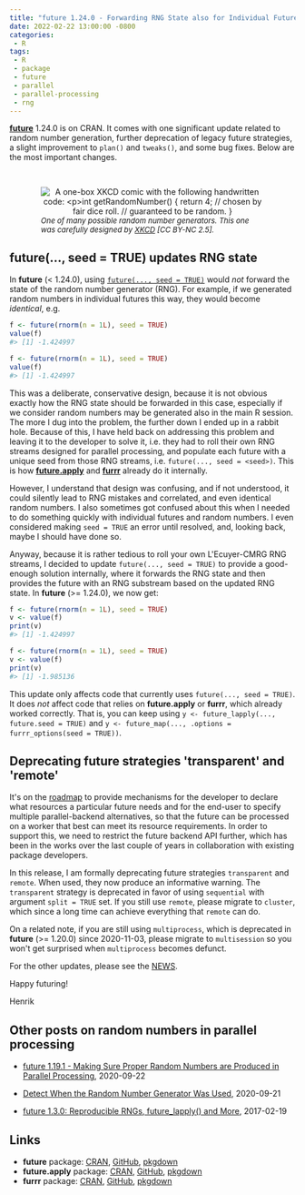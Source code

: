 ```yaml
---
title: "future 1.24.0 - Forwarding RNG State also for Individual Futures"
date: 2022-02-22 13:00:00 -0800
categories:
 - R
tags:
 - R
 - package
 - future
 - parallel
 - parallel-processing
 - rng
---
```


**[future]** 1.24.0 is on CRAN.  It comes with one significant update related to random number generation, further deprecation of legacy future strategies, a slight improvement to `plan()` and `tweaks()`, and some bug fixes.  Below are the most important changes.

<figure style="padding: 2ex; float: right;"/>
<center>
  <img src="/post/xkcd_221-random_number.png" alt="A one-box XKCD comic with the following handwritten code:
  
  int getRandomNumber()
  {
    return 4;  // chosen by fair dice roll.
               // guaranteed to be random.
  }
  "/>
 </center>
 <figcaption style="font-size: small; font-style: italic;">One of many possible random number generators. This one was carefully designed by <a href="https://xkcd.com/221/">XKCD</a> [CC BY-NC 2.5].
 </figcaption>
</figure>



## future(..., seed = TRUE) updates RNG state

In **future** (< 1.24.0), using [`future(..., seed = TRUE)`] would _not_ forward the state of the random number generator (RNG).  For example, if we generated random numbers in individual futures this way, they would become _identical_, e.g.

```r
f <- future(rnorm(n = 1L), seed = TRUE)
value(f)
#> [1] -1.424997

f <- future(rnorm(n = 1L), seed = TRUE)
value(f)
#> [1] -1.424997
```

This was a deliberate, conservative design, because it is not obvious exactly how the RNG state should be forwarded in this case, especially if we consider random numbers may be generated also in the main R session.
The more I dug into the problem, the further down I ended up in a rabbit hole.  Because of this, I have held back on addressing this problem and leaving it to the developer to solve it, i.e. they had to roll their own RNG streams designed for parallel processing, and populate each future with a unique seed from those RNG streams, i.e. `future(..., seed = <seed>)`. This is how **[future.apply]** and **[furrr]** already do it internally.

However, I understand that design was confusing, and if not understood, it could silently lead to RNG mistakes and correlated, and even identical random numbers.  I also sometimes got confused about this when I needed to do something quickly with individual futures and random numbers.  I even considered making `seed = TRUE` an error until resolved, and, looking back, maybe I should have done so.

Anyway, because it is rather tedious to roll your own  L'Ecuyer-CMRG RNG streams, I decided to update `future(..., seed = TRUE)` to provide a good-enough solution internally, where it forwards the RNG state and then provides the future with an RNG substream based on the updated RNG state.  In **future** (>= 1.24.0), we now get:

```r
f <- future(rnorm(n = 1L), seed = TRUE)
v <- value(f)
print(v)
#> [1] -1.424997

f <- future(rnorm(n = 1L), seed = TRUE)
v <- value(f)
print(v)
#> [1] -1.985136
```

This update only affects code that currently uses `future(..., seed = TRUE)`.  It does _not_ affect code that relies on **future.apply** or **furrr**, which already worked correctly. That is, you can keep using `y <- future_lapply(..., future.seed = TRUE)` and `y <- future_map(..., .options = furrr_options(seed = TRUE))`.


## Deprecating future strategies 'transparent' and 'remote'

It's on the [roadmap] to provide mechanisms for the developer to declare what resources a particular future needs and for the end-user to specify multiple parallel-backend alternatives, so that the future can be processed on a worker that best can meet its resource requirements.  In order to support this, we need to restrict the future backend API further, which has been in the works over the last couple of years in collaboration with existing package developers.

In this release, I am formally deprecating future strategies `transparent` and `remote`.  When used, they now produce an informative warning. The `transparent` strategy is deprecated in favor of using `sequential` with argument `split = TRUE` set. If you still use `remote`, please migrate to `cluster`, which since a long time can achieve everything that `remote` can do.

On a related note, if you are still using `multiprocess`, which is deprecated in **future** (>= 1.20.0) since 2020-11-03, please migrate to `multisession` so you won't get surprised when `multiprocess` becomes defunct.


For the other updates, please see the [NEWS](https://future.futureverse.org/news/index.html).


Happy futuring!

Henrik


## Other posts on random numbers in parallel processing

* [future 1.19.1 - Making Sure Proper Random Numbers are Produced in Parallel Processing](/2020/09/22/push-for-statistical-sound-rng/), 2020-09-22

* [Detect When the Random Number Generator Was Used](/2020/09/21/detect-when-the-random-number-generator-was-used/), 2020-09-21

* [future 1.3.0: Reproducible RNGs, future_lapply() and More](/2017/02/19/future-rng/), 2017-02-19


## Links

* **future** package: [CRAN](https://cran.r-project.org/package=future), [GitHub](https://github.com/HenrikBengtsson/future), [pkgdown](https://future.futureverse.org)
* **future.apply** package: [CRAN](https://cran.r-project.org/package=future.apply), [GitHub](https://github.com/HenrikBengtsson/future.apply), [pkgdown](https://future.apply.futureverse.org)
* **furrr** package: [CRAN](https://cran.r-project.org/package=furrr), [GitHub](https://github.com/HenrikBengtsson/furrr), [pkgdown](https://furrr.futureverse.org)


[future]: https://future.futureverse.org
[future.apply]: https://future.apply.futureverse.org
[furrr]: https://furrr.futureverse.org
[`future()`]: https://future.futureverse.org/reference/future.html
[`future(..., seed = TRUE)`]: https://future.futureverse.org/reference/future.html
[roadmap]: https://futureverse.org/roadmap.html

[Future Discussions]: https://github.com/HenrikBengtsson/future/discussions
